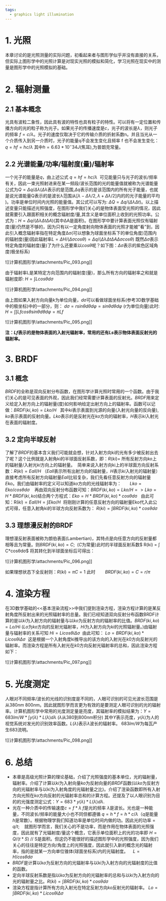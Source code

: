 ```yaml
---
tags:
  - graphics light illumination
---
```


# 1. 光照

本章讨论的是光照测量的实际问题，初看起来者与图形学似乎并没有直接的关系，但实际上图形学中的光照计算是对现实光照的模拟和简化，学习光照在现实中的测量是图形学中的光照模拟的基础。

# 2. 辐射测量

## 2.1 基本概念

光具有波粒二象性，因此具有波的特性也具有粒子的特性。可以将有一定位置和传播方向的光的粒子称为光子。如果光子的传播速度是$c$，光子的波长是$λ$，则光子的频率 $f = c/ λ$。光子的速度仅取决于它的传输介质的折射系数n。并且当光从一个介质传入到另一介质时，光子的能量q不会发生变化且频率 f 也不会发生变化：$q = hf = hc / λ$ 其中$h=6.63*10^-34J$(焦耳),为普朗克常量。

## 2.2 光谱能量/功率/辐射度(量)/辐射率

一个光子的能量是$q$，由上述公式 $q = hf = hc / λ$  可见能量只与光子的波长/频率有关，因此一束光照射进来在某一频段/波长范围的光的能量值就被称为光谱能量公式为$Q = Δq / Δλ$($Δλ$表示的是范围,$Δq$表示的是该范围内的所有光子能量，也就是说光谱能量Q表示的是波长λ范围从$[λ-Δλ/2, λ +Δλ/2]$内的的光子能量的平均 )。功率是单位时间内光照的能量值。其公式可以写为: $ΔQ = Δq / (ΔλΔt)$。以上描述变量只能描述光照强度，在图形学中我们关心的是物体表面受光照的情况，因此就需要引入跟面积相关的概念辐射度/量,其含义是单位面积上收到的光照功率。公式为：$H=Δq / (ΔλΔtΔA)$(其中ΔA是面积)。在图形学中要计算表面光照仅有辐射度(量)仍然是不够的，因为只有以一定角度射向物体表面的光照才能被"看"到，因此引入概念辐射率指在特定角度Δσ(可以想象为球面坐标系下的单位角度)范围内的辐射度(量)因此辐射率$L=ΔH/(Δσcosθ)=Δq/(ΔλΔtΔAΔσcosθ)$ 既然$Δσ$表示特定角度的辐射度(量)了为什么还要乘以$cosθ$呢？如下图：$Δσ$表示的紫色区域角度(极坐标系)

![[计算机图形学/attachments/Pic_093.png]]

由于辐射率L是某特定方向范围内的辐射度(量)，那么所有方向的辐射率之和就是辐射度即: $H=∫Lcosθdσ$

![[计算机图形学/attachments/Pic_094.png]]

由上图如果入射方向向量$k$为单位向量，$dσ$可以看做球面坐标系(参考3D数学基础中的极坐标)中的一部分，则： $dσ = rsinθdθdφ = sinθdθdφ$ ($r$为单位向量)此时:  $H = ∫∫ Lf cosθ sinθ dθdφ = πLf$

![[计算机图形学/attachments/Pic_095.png]]

**注：$Lf$表示的是物体表面的入射光辐射率，常用的还有$Ls$表示物体表面反射光的辐射率。**

# 3. BRDF

## 3.1 概念

$BRDF$的全称是双向反射分布函数，在图形学计算光照时常用的一个函数。由于我们关心的是可见表面的外观，因此我们经常需要计算表面的反射光。$BRDF$用来定义给定入射方向上的辐射量(度)如何影响给定出射方向上的辐射率。函数可以记做：$BRDF(ki, ko) = Lko / H$   其中$ki$表示表面到光源的向量(入射光向量的反向量), $ko$表示表面的反射向量。$Lko$表示的是反射光在$ko$方向的辐射率，$H$表示$ki$入射光在表面的辐射度。

## 3.2 定向半球反射

了解了$BRDF$的基本含义我们可能就会想，针对入射方向ki的光有多少被反射出去了呢？这个比例就是入射角ki的半球面反射系数，即：$R(ki) =$ 所有反射方向$ko$上的辐射量/入射光$ki$方向上的辐射量。  简单来说入射方向ki上的半球面方向反射系数：$R(ki) = Eall / H$ （$Eall$表示所有出射方向的辐射量，$H$表示$ki$入射光的辐射量）直接考虑所有反射方向辐射量$Eall$比较复杂，我们先看任意反射方向的辐射量$Eko$。我们由辐射率的定义可以知道$ko$方向的光线辐射率为：       $Lko = Eko / cosθdσ$    再由双向反射分布函数可知：$BRDF(ki,ko)= Lko / H => Lko = H*BRDF(ki,ko)$结合两个方程式：$Eko= H*BRDF(ki,ko)*cosθd$σ   由此可知：R$(ki) = Eall / H = ∫Eko / H$  将刚刚计算的任意反射方向的辐射量Eko代入此公式可得，任意入射角ki的半球方向反射系数为： $R(ki) = ∫ BRDF(ki,ko)*cosθdσ$

## 3.3 理想漫反射的BRDF

理想漫反射表面被称为朗伯表面(Lambertian)，其特点是向任意方向的反射量都相等且为常量。则$BRDF(ki,ko) = C$;  ($C$为常量)此时的半球面反射系数$ R(ki) = ∫ C*cosθdσ$ 将其转化到半球面坐标后可得出：

![[计算机图形学/attachments/Pic_096.png]]

如果理想状态下全反射则：$R(ki) = πC = 1$ 此时        $BRDF(ki,ko) = C = r / π$

# 4. 渲染方程

在3D数学基础的<<基本渲染流程>>中我们提到渲染方程，渲染方程计算的是某反射角度所反射出来的光照辐射率的总量。我们已经知道双向反射分布函数BRDF计算的是以$ki$为入射方向的辐射量与以$ko$为反射方向的辐射率的比值。$BRDF(ki,ko) = Lo / Hi$ ($Lo$为$ko$方向的反射光辐射率，$Hi$为入射方向为$ki$的光照辐射量。)由辐射量与辐射率的关系可知 $Hi = LicosθiΔσ$  由此可知： $Lo = BRDF(ki,ko) * LicosθiΔσ$  这是根据一个入射角度ki推导出的该方向的入射光在$k0$方向反射光的辐射率。而渲染方程是所有入射光在$k0$方向反射光辐射率的总和，因此渲染方程如下：

![[计算机图形学/attachments/Pic_097.png]]

# 5. 光度测定

人眼对不同频率/波长的光线的识别度是不同的，人眼可识别的可见光波长范围是从$380nm~800nm$。因此就图形学而言更为有效的是要测定人眼可识别的光的辐射率。计算机图形学中常用的光度测定量是亮度，其辐射率的模拟结果为：$Y = 683lm/W * ∫ y(λ)*L(λ)dλ$ ($λ$从$380$到$800nm$积分) 其中$Y$表示亮度，$y(λ$)为人的视觉系统对发光的识别效率函数。$L(λ)$表示$λ$波长的辐射率。 $683lm/W$为每瓦产生$683$流明。

![[计算机图形学/attachments/Pic_098.png]]

# 6. 总结

- 本章是高级光照计算的理论基础，介绍了光照强度的基本单位，光的辐射量，辐射率。介绍了计算以$ki$为入射向量$ko$为反射向量的$BRDF$函数(以$ko$为反射方向的光辐射率与以ki为入射角度的光辐射量之比)。介绍了渲染函数即所有入射方向光照在$ko$方向反射的光辐射率总和的计算方程。还提及了以人眼识别为目的的光强度测定公式：$Y=683* y(λ)*L(λ)dλ.$
- 光在一种介质中的传输速度$c = f * λ$ $f$是光的频率 $λ$是波长。光也是一种能量，不同波长/频率的能量大小也不同但都遵循 $q = h*f = h*c/λ$（$q$是能量 $h$是常数）。根据物理学我们知道功率是单位时间内做的功。因此光的功率 = $q / t$;    就图形学而言，我们关心的不是功率，而是作用在物体表面的光照强度，因此就有了光辐射度/量这个概念，它表示单位面积上的光的功率即 $H = Q / (t*S)$ // S是面积。但这仍不能很好的描述图形学中的光照强度，因为我们关心的往往是特定方向/角度上的光照强度，因此就引入新的概念光的辐射率，指的是就某一方向单位锥体(球面坐标系)内的光辐射度。    $L = H / cosθdσ$
- $BRDF$是计算以k$o$为反射方向的光辐射率与以ki为入射方向的光辐射度的比值的函数。
- 定向半球反射系数是指以$ko$为反射方向的光辐射率的总和与以$ki$为入射方向的光的辐射量之比。$R(ki) = ∫ BRDF(ki,ko)*cosθdσ$
- 渲染方程是指计算所有方向入射光在特定反射方向$ko$反射光的辐射率。 $Lo = ∫BRDF(ki,ko) * LicosθiΔσ$